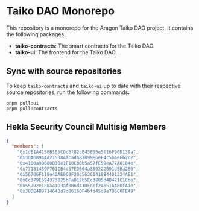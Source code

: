 # Taiko DAO Monorepo

This repository is a monorepo for the Aragon Taiko DAO project. It contains the following packages:

- **taiko-contracts**: The smart contracts for the Taiko DAO.
- **taiko-ui**: The frontend for the Taiko DAO.

## Sync with source repositories
To keep `taiko-contracts` and `taiko-ui` up to date with their respective source repositories, run the following commands:

```
pnpm pull:ui
pnpm pull:contracts
```

## Hekla Security Council Multisig Members
```json
{
  "members": [
    "0x1dE1A4150B165C0cBf82cE43855e5f16F90D139a",
    "0x3DAb8944A215384acad687B99E6eF4c5b4eEb2c2",
    "0x4100a9B680B1Be1F10Cb8b5a57fE59eA77A8184e",
    "0x77181459F761CB4c57ED664a350222B01d5Ba286",
    "0x56706F118e42AE069F20c5636141B844D1324AE1",
    "0xCc379E594373825bFaD12b5Ec3985d4B421C1Cbe",
    "0x55792e1F0a41D3af8B6d41DFdcf24651AA80fA1e",
    "0x38DE4B9714640d7d86160F4bfd45d9e796C0FE49"
  ]
}
```
